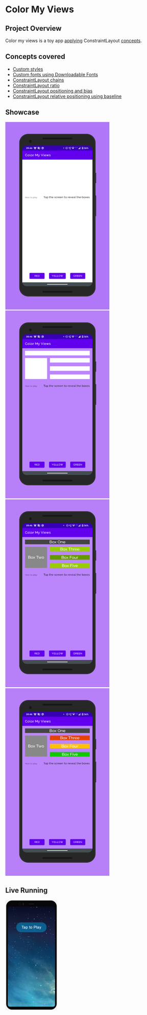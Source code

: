 # Color My Views

## Project Overview

Color my views is a toy app [applying](https://developer.android.com/training/constraint-layout) ConstraintLayout [concepts](https://developer.android.com/reference/androidx/constraintlayout/widget/ConstraintLayout).

## Concepts covered

- [Custom styles](https://developer.android.com/guide/topics/ui/look-and-feel/themes)
- [Custom fonts using Downloadable Fonts](https://developer.android.com/guide/topics/ui/look-and-feel/downloadable-fonts)
- [ConstraintLayout chains](https://developer.android.com/reference/androidx/constraintlayout/widget/ConstraintLayout#Chains)
- [ConstraintLayout ratio](https://developer.android.com/reference/androidx/constraintlayout/widget/ConstraintLayout#ratio)
- [ConstraintLayout positioning and bias](https://developer.android.com/reference/androidx/constraintlayout/widget/ConstraintLayout#CenteringPositioning)
- [ConstraintLayout relative positioning using baseline](https://developer.android.com/reference/androidx/constraintlayout/widget/ConstraintLayout#RelativePositioning)

## Showcase

<div>
    <img src="./art/showcase/phone-portrait-showcase-01.png" heigth="640" width="326">
    <img src="./art/showcase/phone-portrait-showcase-02.png" heigth="640" width="326">
    <img src="./art/showcase/phone-portrait-showcase-03.png" heigth="640" width="326">
    <img src="./art/showcase/phone-portrait-showcase-04.png" heigth="640" width="326">
</div>

## Live Running

<a href="https://appetize.io/app/9vdzr9t1emkkxe2wmvz0u8b5km?device=pixel4&scale=75&orientation=portrait&osVersion=10.0&deviceColor=black&autoplay=true" target="_blank"><img src="./art/live/Appetize-Pixel4.png" heigth="320" width="163"></a>
